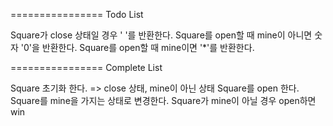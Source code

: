 ================
Todo List

Square가 close 상태일 경우 ' '를 반환한다.
Square를 open할 때 mine이 아니면 숫자 '0'을 반환한다.
Square를 open할 때 mine이면 '*'를 반환한다.

================
Complete List

Square 초기화 한다. => close 상태, mine이 아닌 상태
Square를 open 한다.
Square를 mine을 가지는 상태로 변경한다.
Square가 mine이 아닐 경우 open하면 win